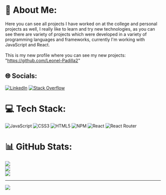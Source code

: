 # 💫 About Me:
Here you can see all projects I have worked on at the college and personal projects as well, I really like to learn and try new technologies, as you can see there are variety of projects which were developed in a variety of programming languages and frameworks, currently I'm working with JavaScript and React.<br><br>This is my new profile where you can see my new projects: "https://github.com/Leonel-Padilla2" <br>


## 🌐 Socials:
[![LinkedIn](https://img.shields.io/badge/LinkedIn-%230077B5.svg?logo=linkedin&logoColor=white)](https://linkedin.com/in/axcel-leonel-sánchez-padilla) [![Stack Overflow](https://img.shields.io/badge/-Stackoverflow-FE7A16?logo=stack-overflow&logoColor=white)](https://stackoverflow.com/users/20295542) 

# 💻 Tech Stack:
![JavaScript](https://img.shields.io/badge/javascript-%23323330.svg?style=for-the-badge&logo=javascript&logoColor=%23F7DF1E) ![CSS3](https://img.shields.io/badge/css3-%231572B6.svg?style=for-the-badge&logo=css3&logoColor=white) ![HTML5](https://img.shields.io/badge/html5-%23E34F26.svg?style=for-the-badge&logo=html5&logoColor=white) ![NPM](https://img.shields.io/badge/NPM-%23000000.svg?style=for-the-badge&logo=npm&logoColor=white) ![React](https://img.shields.io/badge/react-%2320232a.svg?style=for-the-badge&logo=react&logoColor=%2361DAFB) ![React Router](https://img.shields.io/badge/React_Router-CA4245?style=for-the-badge&logo=react-router&logoColor=white)
# 📊 GitHub Stats:
![](https://github-readme-stats.vercel.app/api?username=Leonel-Padilla&theme=dark&hide_border=false&include_all_commits=true&count_private=true)<br/>
![](https://github-readme-streak-stats.herokuapp.com/?user=Leonel-Padilla&theme=dark&hide_border=false)<br/>
![](https://github-readme-stats.vercel.app/api/top-langs/?username=Leonel-Padilla&theme=dark&hide_border=false&include_all_commits=true&count_private=true&layout=compact)

---
[![](https://visitcount.itsvg.in/api?id=Leonel-Padilla&icon=0&color=6)](https://visitcount.itsvg.in)
